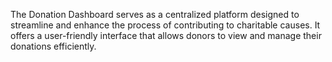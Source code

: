 The Donation Dashboard serves as a centralized platform designed to streamline and enhance the process of contributing to charitable causes. It offers a user-friendly interface that allows donors to view and manage their donations efficiently. 
